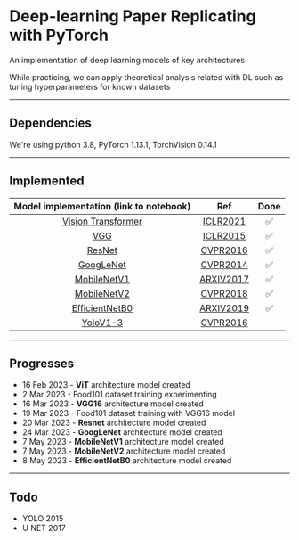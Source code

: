 # Deep-learning Paper Replicating with PyTorch
An implementation of deep learning models of key architectures.

While practicing, we can apply theoretical analysis related with DL such as tuning hyperparameters for known datasets
<hr>

## Dependencies
We're using python 3.8, PyTorch 1.13.1, TorchVision 0.14.1
<hr>

## Implemented
|Model implementation (link to notebook)|Ref|Done|
|:------------------------------------:|:-----------:|:----:|
|[Vision Transformer](./notebook_replicating/ViT_architecture.ipynb)|[ICLR2021](https://arxiv.org/abs/2010.11929)|✅|
|[VGG](./notebook_replicating/VGG-16_architecture.ipynb)|[ICLR2015](https://arxiv.org/pdf/1409.1556.pdf)|✅|
|[ResNet](./notebook_replicating/Resnet_architecture.ipynb)|[CVPR2016](https://arxiv.org/pdf/1512.03385.pdf)|✅|
|[GoogLeNet](./notebook_replicating/GoogLeNet_architecture.ipynb)|[CVPR2014](https://arxiv.org/pdf/1409.4842.pdf)|✅|
|[MobileNetV1](./notebook_replicating/MobileNetV1_architecture.ipynb)|[ARXIV2017](https://arxiv.org/abs/1704.04861)|✅|
|[MobileNetV2](./notebook_replicating/MobileNetV2_architecture.ipynb)|[CVPR2018](https://arxiv.org/abs/1801.04381)|✅|
|[EfficientNetB0](./notebook_replicating/EffcientNet_architecture.ipynb)|[ARXIV2019](https://ieeexplore.ieee.org/document/8578843)|✅|
|[YoloV1-3](./notebook_replicating/YoloV1-3_architecture.ipynb)|[CVPR2016](https://openaccess.thecvf.com/content_cvpr_2016/papers/Redmon_You_Only_Look_CVPR_2016_paper.pdf)||
<hr>

## Progresses
- 16 Feb 2023 - **ViT** architecture model created
- 2 Mar 2023 - Food101 dataset training experimenting
- 16 Mar 2023 - **VGG16** architecture model created
- 19 Mar 2023 - Food101 dataset training with VGG16 model
- 20 Mar 2023 - **Resnet** architecture model created
- 24 Mar 2023 - **GoogLeNet** architecture model created
- 7 May 2023 - **MobileNetV1** architecture model created
- 7 May 2023 - **MobileNetV2** architecture model created
- 8 May 2023 - **EfficientNetB0** architecture model created
<hr>

## Todo
- YOLO 2015
- U NET 2017
